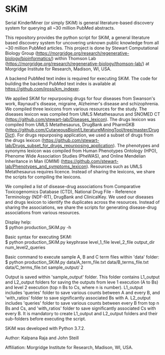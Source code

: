 # SKiM
Serial KinderMiner (or simply SKiM) is general literature-based discovery system for querying all ~30 million PubMed abstracts. 

This repository provides the python script for SKiM, a general literature based discovery system for uncovering unknown public knowledge from all ~30 million PubMed articles. This project is done by Stewart Computational Biology Group (https://morgridge.org/research/regenerative-biology/bioinformatics/) within Thomson Lab (https://morgridge.org/research/regenerative-biology/thomson-lab/) at Morgridge Institute for Research, Madison, WI, USA.

A backend PubMed text index is required for executing SKiM. The code for building the backend PubMed text index is available at https://github.com/iross/km_indexer.

We applied SKiM for repurposing drugs for four diseases from Swanson's work, Raynaud's disease, migraine, Alzheimer's disease and schizophrenia. We compiled three lexicons from various resources for the study. The diseases lexicon was compiled from UMLS Metathesaurus and SNOMED CT (https://github.com/stewart-lab/Diseases_lexicon). The drugs lexicon was compiled from UMLS Metathesaurus, DrugBank and PharmGKB (https://github.com/CutaneousBioinf/LiteratureMiningTool/tree/master/DrugDict). For drugs repurposing application, we used a subset of drugs from the drugs lexicon (https://github.com/stewart-lab/Drugs_subset_for_drugs_repurposing_application). The phenotypes and synonyms lexicon was compiled from Human Phenotypes Ontology (HPO), Phenome Wide Association Studies (PheWAS), and Online Mendelian Inheritance in Man (OMIM) (https://github.com/stewart-lab/Phenotypes_and_symptoms_lexicon). Resources such as UMLS Metathesaurus requires licence. Instead of sharing the lexicons, we share the scripts for compiling the lexicons. 

We compiled a list of disease-drug associations from Comparative Toxicogenomics Database (CTD), National Drug File - Reference Terminology (NDF-RT), DrugBank and ClinicalKey. We used our diseases and drugs lexicon to identify the duplicates across the resources. Instead of sharing the associations, we share the scripts for generating disease-drug associations from various resources.

Display help:   
$ python production_SKiM.py -h  

Basic syntax for executing SKiM:   
$ python production_SKiM.py keyphrase level_1_file level_2_file output_dir num_level2_queries  

Basic command to execute sample A, B and C term files within 'data' folder:   
$ python production_SKiM.py data/A_term_file.txt data/B_terms_file.txt data/C_terms_file.txt sample_output/ 2  

Output is saved within 'sample_output' folder. This folder contains L1_output and L2_output folders for saving the outputs from leve 1 execution (A to Bs) and level 2 execution (top n Bs to Cs, where n is number). L1_output includes 'queries' folder to save various counts between A and every B, and 'with_ratios' folder to save significantly associated Bs with A. L2_output includes 'queries' folder to save various counts between every B from top n Bs and Cs, and 'with_ratios' folder to save significantly associated Cs with every B. It is mandatory to create L1_output and L2_output folders and their sub-folders before executing the script.   

SKiM was developed with Python 3.7.2.   
   
Author: Kalpana Raja and John Steill  
   
Affiliation: Morgridge Institute for Research, Madison, WI, USA.   
